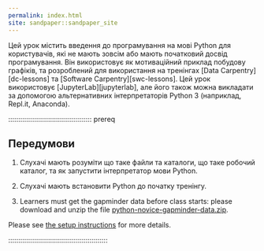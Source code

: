```yaml
---
permalink: index.html
site: sandpaper::sandpaper_site
---
```


Цей урок містить введення до програмування на мові Python для користувачів, які не мають зовсім або мають початковий досвід програмування. Він використовує як мотиваційний приклад побудову графіків, та розроблений для використання на тренінгах [Data Carpentry][dc-lessons] та [Software Carpentry][swc-lessons].
Цей урок використовує [JupyterLab][jupyterlab], але його також можна викладати за допомогою альтернативних інтерпретаторів Python 3 (наприклад, Repl.it, Anaconda).

::::::::::::::::::::::::::::::::::::::::::  prereq

## Передумови

1. Слухачі мають розуміти що таке файли та каталоги, що таке робочий каталог, та як запустити інтерпретатор мови Python.

2. Слухачі мають встановити Python до початку тренінгу.

3. Learners must get the gapminder data before class starts:
   please download and unzip the file
   [python-novice-gapminder-data.zip](episodes/files/python-novice-gapminder-data.zip).

Please see [the setup instructions](learners/setup.md)
for more details.

::::::::::::::::::::::::::::::::::::::::::::::::::
